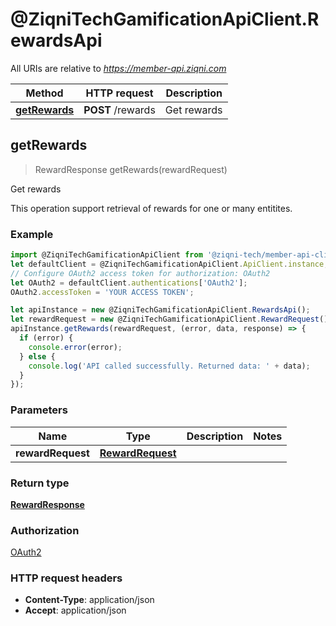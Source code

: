 # @ZiqniTechGamificationApiClient.RewardsApi

All URIs are relative to *https://member-api.ziqni.com*

Method | HTTP request | Description
------------- | ------------- | -------------
[**getRewards**](RewardsApi.md#getRewards) | **POST** /rewards | Get rewards



## getRewards

> RewardResponse getRewards(rewardRequest)

Get rewards

This operation support retrieval of rewards for one or many entitites.

### Example

```javascript
import @ZiqniTechGamificationApiClient from '@ziqni-tech/member-api-client';
let defaultClient = @ZiqniTechGamificationApiClient.ApiClient.instance;
// Configure OAuth2 access token for authorization: OAuth2
let OAuth2 = defaultClient.authentications['OAuth2'];
OAuth2.accessToken = 'YOUR ACCESS TOKEN';

let apiInstance = new @ZiqniTechGamificationApiClient.RewardsApi();
let rewardRequest = new @ZiqniTechGamificationApiClient.RewardRequest(); // RewardRequest | 
apiInstance.getRewards(rewardRequest, (error, data, response) => {
  if (error) {
    console.error(error);
  } else {
    console.log('API called successfully. Returned data: ' + data);
  }
});
```

### Parameters


Name | Type | Description  | Notes
------------- | ------------- | ------------- | -------------
 **rewardRequest** | [**RewardRequest**](RewardRequest.md)|  | 

### Return type

[**RewardResponse**](RewardResponse.md)

### Authorization

[OAuth2](../README.md#OAuth2)

### HTTP request headers

- **Content-Type**: application/json
- **Accept**: application/json

